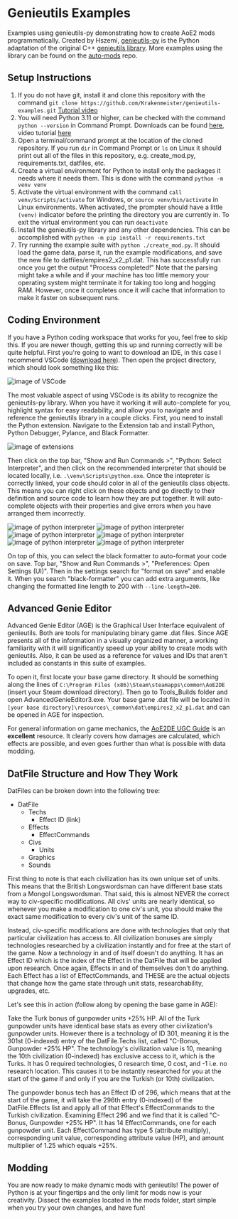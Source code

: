# Genieutils Examples

Examples using genieutils-py demonstrating how to create AoE2 mods programmatically. Created by Hszemi, [genieutils-py](https://github.com/SiegeEngineers/genieutils-py) is the Python adaptation of the original C++ [genieutils library](https://github.com/Tapsa/genieutils). More examples using the library can be found on the [auto-mods](https://github.com/SiegeEngineers/auto-mods) repo.

## Setup Instructions

1. If you do not have git, install it and clone this repository with the command `git clone https://github.com/Krakenmeister/genieutils-examples.git` [Tutorial video](https://www.youtube.com/watch?v=ne5ACsz-k2o&ab_channel=TonyTeachesTech)
2. You will need Python 3.11 or higher, can be checked with the command `python --version` in Command Prompt. Downloads can be found [here](https://www.python.org/downloads/), video tutorial [here](https://www.youtube.com/watch?v=m9I-YpOjXVQ&ab_channel=GeekyScript)
3. Open a terminal/command prompt at the location of the cloned repository. If you run `dir` in Command Prompt or `ls` on Linux it should print out all of the files in this repository, e.g. create_mod.py, requirements.txt, datfiles, etc.
4. Create a virtual environment for Python to install only the packages it needs where it needs them. This is done with the command `python -m venv venv`
5. Activate the virtual environment with the command `call venv/Scripts/activate` for Windows, or `source venv/bin/activate` in Linux environments. When activated, the prompter should have a little `(venv)` indicator before the printing the directory you are currently in. To exit the virtual environment you can run `deactivate`
6. Install the genieutils-py library and any other dependencies. This can be accomplished with `python -m pip install -r requirements.txt`
7. Try running the example suite with `python ./create_mod.py`. It should load the game data, parse it, run the example modifications, and save the new file to datfiles/empires2_x2_p1.dat. This has successfully run once you get the output "Process completed!" Note that the parsing might take a while and if your machine has too little memory your operating system might terminate it for taking too long and hogging RAM. However, once it completes once it will cache that information to make it faster on subsequent runs.

## Coding Environment

If you have a Python coding workspace that works for you, feel free to skip this. If you are newer though, getting this up and running correctly will be quite helpful. First you're going to want to download an IDE, in this case I recommend VSCode ([download here](https://code.visualstudio.com/download)). Then open the project directory, which should look something like this:

![image of VSCode](https://github.com/Krakenmeister/genieutils-examples/blob/main/readme_images/vscode_open.png?raw=true)

The most valuable aspect of using VSCode is its ability to recognize the genieutils-py library. When you have it working it will auto-complete for you, highlight syntax for easy readability, and allow you to navigate and reference the genieutils library in a couple clicks. First, you need to install the Python extension. Navigate to the Extension tab and install Python, Python Debugger, Pylance, and Black Formatter.

![image of extensions](https://github.com/Krakenmeister/genieutils-examples/blob/main/readme_images/vscode_extensions.png?raw=true)

Then click on the top bar, "Show and Run Commands >", "Python: Select Interpreter", and then click on the recommended interpreter that should be located locally, i.e. `.\venv\Scripts\python.exe`. Once the intepreter is correctly linked, your code should color in all of the genieutils class objects. This means you can right click on these objects and go directly to their definition and source code to learn how they are put together. It will auto-complete objects with their properties and give errors when you have arranged them incorrectly.

![image of python interpreter](https://github.com/Krakenmeister/genieutils-examples/blob/main/readme_images/vscode_interpreter_0.png?raw=true)
![image of python interpreter](https://github.com/Krakenmeister/genieutils-examples/blob/main/readme_images/vscode_interpreter_1.png?raw=true)
![image of python interpreter](https://github.com/Krakenmeister/genieutils-examples/blob/main/readme_images/vscode_interpreter_2.png?raw=true)
![image of python interpreter](https://github.com/Krakenmeister/genieutils-examples/blob/main/readme_images/vscode_interpreter_3.png?raw=true)
![image of python interpreter](https://github.com/Krakenmeister/genieutils-examples/blob/main/readme_images/vscode_interpreter_4.png?raw=true)
![image of python interpreter](https://github.com/Krakenmeister/genieutils-examples/blob/main/readme_images/vscode_interpreter_5.png?raw=true)

On top of this, you can select the black formatter to auto-format your code on save. Top bar, "Show and Run Commands >", "Preferences: Open Settings (UI)". Then in the settings search for "format on save" and enable it. When you search "black-formatter" you can add extra arguments, like changing the formatted line length to 200 with `--line-length=200`.

## Advanced Genie Editor

Advanced Genie Editor (AGE) is the Graphical User Interface equivalent of genieutils. Both are tools for manipulating binary game .dat files. Since AGE presents all of the information in a visually organized manner, a working familiarity with it will significantly speed up your ability to create mods with genieutils. Also, it can be used as a reference for values and IDs that aren't included as constants in this suite of examples.

To open it, first locate your base game directory. It should be something along the lines of `C:\Program Files (x86)\Steam\steamapps\common\AoE2DE` (insert your Steam download directory). Then go to Tools_Builds folder and open AdvancedGenieEditor3.exe. Your base game .dat file will be located in `[your base directory]\resources\_common\dat\empires2_x2_p1.dat` and can be opened in AGE for inspection.

For general information on game mechanics, the [AoE2DE UGC Guide](https://ugc.aoe2.rocks/) is an <b>excellent</b> resource. It clearly covers how damages are calculated, which effects are possible, and even goes further than what is possible with data modding.

## DatFile Structure and How They Work

DatFiles can be broken down into the following tree:

-   DatFile
    -   Techs
        -   Effect ID (link)
    -   Effects
        -   EffectCommands
    -   Civs
        -   Units
    -   Graphics
    -   Sounds

First thing to note is that each civilization has its own unique set of units. This means that the British Longswordsman can have different base stats from a Mongol Longswordsman. That said, this is almost NEVER the correct way to civ-specific modifications. All civs' units are nearly identical, so whenever you make a modification to one civ's unit, you should make the exact same modification to every civ's unit of the same ID.

Instead, civ-specific modifications are done with technologies that only that particular civilization has access to. All civilization bonuses are simply technologies researched by a civilization instantly and for free at the start of the game. Now a technology in and of itself doesn't do anything. It has an Effect ID which is the index of the Effect in the DatFile that will be applied upon research. Once again, Effects in and of themselves don't do anything. Each Effect has a list of EffectCommands, and THESE are the actual objects that change how the game state through unit stats, researchability, upgrades, etc.

Let's see this in action (follow along by opening the base game in AGE):

Take the Turk bonus of gunpowder units +25% HP. All of the Turk gunpowder units have identical base stats as every other civilization's gunpowder units. However there is a technology of ID 301, meaning it is the 301st (0-indexed) entry of the DatFile.Techs list, called "C-Bonus, Gunpowder +25% HP". The technology's civilization value is 10, meaning the 10th civilization (0-indexed) has exclusive access to it, which is the Turks. It has 0 required technologies, 0 research time, 0 cost, and -1 i.e. no research location. This causes it to be instantly researched for you at the start of the game if and only if you are the Turkish (or 10th) civilization.

The gunpowder bonus tech has an Effect ID of 296, which means that at the start of the game, it will take the 296th entry (0-indexed) of the DatFile.Effects list and apply all of that Effect's EffectCommands to the Turkish civilization. Examining Effect 296 and we find that it is called "C-Bonus, Gunpowder +25% HP". It has 14 EffectCommands, one for each gunpowder unit. Each EffectCommand has type 5 (attribute multiply), corresponding unit value, corresponding attribute value (HP), and amount multiplier of 1.25 which equals +25%.

## Modding

You are now ready to make dynamic mods with genieutils! The power of Python is at your fingertips and the only limit for mods now is your creativity. Dissect the examples located in the mods folder, start simple when you try your own changes, and have fun!
